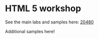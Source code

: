 # HTML 5 workshop

See the main labs and samples here: [20480](https://github.com/MicrosoftLearning/20480-Programming-in-HTML5-with-JavaScript-and-CSS3)

Additional samples here!
